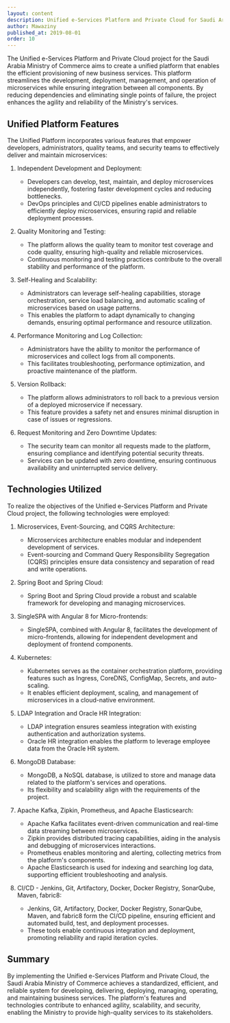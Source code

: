 ```yaml
---
layout: content
description: Unified e-Services Platform and Private Cloud for Saudi Arabia Ministry of Commerce.
author: Mawaziny
published_at: 2019-08-01
order: 10
---
```

The Unified e-Services Platform and Private Cloud project for the Saudi Arabia Ministry of Commerce aims to create a unified platform that enables the efficient provisioning of new business services. This platform streamlines the development, deployment, management, and operation of microservices while ensuring integration between all components. By reducing dependencies and eliminating single points of failure, the project enhances the agility and reliability of the Ministry's services.

## Unified Platform Features

The Unified Platform incorporates various features that empower developers, administrators, quality teams, and security teams to effectively deliver and maintain microservices:

1. Independent Development and Deployment:
   - Developers can develop, test, maintain, and deploy microservices independently, fostering faster development cycles and reducing bottlenecks.
   - DevOps principles and CI/CD pipelines enable administrators to efficiently deploy microservices, ensuring rapid and reliable deployment processes.

2. Quality Monitoring and Testing:
   - The platform allows the quality team to monitor test coverage and code quality, ensuring high-quality and reliable microservices.
   - Continuous monitoring and testing practices contribute to the overall stability and performance of the platform.

3. Self-Healing and Scalability:
   - Administrators can leverage self-healing capabilities, storage orchestration, service load balancing, and automatic scaling of microservices based on usage patterns.
   - This enables the platform to adapt dynamically to changing demands, ensuring optimal performance and resource utilization.

4. Performance Monitoring and Log Collection:
   - Administrators have the ability to monitor the performance of microservices and collect logs from all components.
   - This facilitates troubleshooting, performance optimization, and proactive maintenance of the platform.

5. Version Rollback:
   - The platform allows administrators to roll back to a previous version of a deployed microservice if necessary.
   - This feature provides a safety net and ensures minimal disruption in case of issues or regressions.

6. Request Monitoring and Zero Downtime Updates:
   - The security team can monitor all requests made to the platform, ensuring compliance and identifying potential security threats.
   - Services can be updated with zero downtime, ensuring continuous availability and uninterrupted service delivery.

## Technologies Utilized

To realize the objectives of the Unified e-Services Platform and Private Cloud project, the following technologies were employed:

1. Microservices, Event-Sourcing, and CQRS Architecture:
   - Microservices architecture enables modular and independent development of services.
   - Event-sourcing and Command Query Responsibility Segregation (CQRS) principles ensure data consistency and separation of read and write operations.

2. Spring Boot and Spring Cloud:
   - Spring Boot and Spring Cloud provide a robust and scalable framework for developing and managing microservices.
  
3. SingleSPA with Angular 8 for Micro-frontends:
   - SingleSPA, combined with Angular 8, facilitates the development of micro-frontends, allowing for independent development and deployment of frontend components.

4. Kubernetes:
   - Kubernetes serves as the container orchestration platform, providing features such as Ingress, CoreDNS, ConfigMap, Secrets, and auto-scaling.
   - It enables efficient deployment, scaling, and management of microservices in a cloud-native environment.

5. LDAP Integration and Oracle HR Integration:
   - LDAP integration ensures seamless integration with existing authentication and authorization systems.
   - Oracle HR integration enables the platform to leverage employee data from the Oracle HR system.

6. MongoDB Database:
   - MongoDB, a NoSQL database, is utilized to store and manage data related to the platform's services and operations.
   - Its flexibility and scalability align with the requirements of the project.

7. Apache Kafka, Zipkin, Prometheus, and Apache Elasticsearch:
   - Apache Kafka facilitates event-driven communication and real-time data streaming between microservices.
   - Zipkin provides distributed tracing capabilities, aiding in the analysis and debugging of microservices interactions.
   - Prometheus enables monitoring and alerting, collecting metrics from the platform's components.
   - Apache Elasticsearch is used for indexing and searching log data, supporting efficient troubleshooting and analysis.

8. CI/CD - Jenkins, Git, Artifactory, Docker, Docker Registry, SonarQube, Maven, fabric8:
   - Jenkins, Git, Artifactory, Docker, Docker Registry, SonarQube, Maven, and fabric8 form the CI/CD pipeline, ensuring efficient and automated build, test, and deployment processes.
   - These tools enable continuous integration and deployment, promoting reliability and rapid iteration cycles.

## Summary

By implementing the Unified e-Services Platform and Private Cloud, the Saudi Arabia Ministry of Commerce achieves a standardized, efficient, and reliable system for developing, delivering, deploying, managing, operating, and maintaining business services. The platform's features and technologies contribute to enhanced agility, scalability, and security, enabling the Ministry to provide high-quality services to its stakeholders.